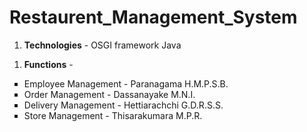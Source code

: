 # Restaurent_Management_System

<ol>
  <li><b>Technologies</b> - OSGI framework Java</li>
</ol>


<ol>
  <li><b>Functions</b> - </li>
</ol>
<ul type="square">
<li>Employee Management - Paranagama H.M.P.S.B.</li>
<li>Order Management    - Dassanayake M.N.I.</li>
<li>Delivery Management - Hettiarachchi G.D.R.S.S.</li>
<li>Store Management    - Thisarakumara M.P.R.</li>
</ul>




